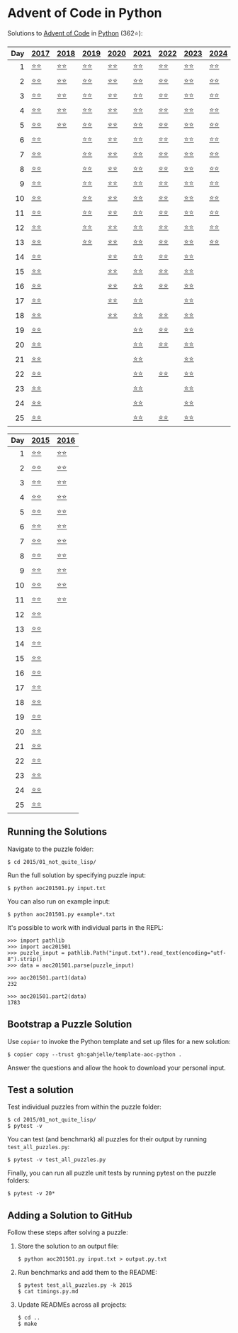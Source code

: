 # Advent of Code in Python

Solutions to [Advent of Code](https://adventofcode.com/) in [Python](https://www.python.org/) (362⭐):

|   Day | [2017](2017)                                           | [2018](2018)                                | [2019](2019)                                       | [2020](2020)                            | [2021](2021)                            | [2022](2022)                             | [2023](2023)                                    | [2024](2024)                          |
|------:|:-------------------------------------------------------|:--------------------------------------------|:---------------------------------------------------|:----------------------------------------|:----------------------------------------|:-----------------------------------------|:------------------------------------------------|:--------------------------------------|
|     1 | [⭐⭐](2017/01_inverse_captcha)                        | [⭐⭐](2018/01_chronal_calibration)         | [⭐⭐](2019/01_the_tyranny_of_the_rocket_equation) | [⭐⭐](2020/01_report_repair)           | [⭐⭐](2021/01_sonar_sweep)             | [⭐⭐](2022/01_calorie_counting)         | [⭐⭐](2023/01_trebuchet)                       | [⭐⭐](2024/01_historian_hysteria)    |
|     2 | [⭐⭐](2017/02_corruption_checksum)                    | [⭐⭐](2018/02_inventory_management_system) | [⭐⭐](2019/02_1202_program_alarm)                 | [⭐⭐](2020/02_password_philosophy)     | [⭐⭐](2021/02_dive)                    | [⭐⭐](2022/02_rock_paper_scissors)      | [⭐⭐](2023/02_cube_conundrum)                  | [⭐⭐](2024/02_red-nosed_reports)     |
|     3 | [⭐⭐](2017/03_spiral_memory)                          | [⭐⭐](2018/03_no_matter_how_you_slice_it)  | [⭐⭐](2019/03_crossed_wires)                      | [⭐⭐](2020/03_toboggan_trajectory)     | [⭐⭐](2021/03_binary_diagnostic)       | [⭐⭐](2022/03_rucksack_reorganization)  | [⭐⭐](2023/03_gear_ratios)                     | [⭐⭐](2024/03_mull_it_over)          |
|     4 | [⭐⭐](2017/04_high-entropy_passphrases)               | [⭐⭐](2018/04_repose_record)               | [⭐⭐](2019/04_secure_container)                   | [⭐⭐](2020/04_passport_processing)     | [⭐⭐](2021/04_giant_squid)             | [⭐⭐](2022/04_camp_cleanup)             | [⭐⭐](2023/04_scratchcards)                    | [⭐⭐](2024/04_ceres_search)          |
|     5 | [⭐⭐](2017/05_a_maze_of_twisty_trampolines_all_alike) | [⭐⭐](2018/05_alchemical_reduction)        | [⭐⭐](2019/05_sunny_with_a_chance_of_asteroids)   | [⭐⭐](2020/05_binary_boarding)         | [⭐⭐](2021/05_hydrothermal_venture)    | [⭐⭐](2022/05_supply_stacks)            | [⭐⭐](2023/05_if_you_give_a_seed_a_fertilizer) | [⭐⭐](2024/05_print_queue)           |
|     6 | [⭐⭐](2017/06_memory_reallocation)                    |                                             | [⭐⭐](2019/06_universal_orbit_map)                | [⭐⭐](2020/06_custom_customs)          | [⭐⭐](2021/06_lanternfish)             | [⭐⭐](2022/06_tuning_trouble)           | [⭐⭐](2023/06_wait_for_it)                     | [⭐⭐](2024/06_guard_gallivant)       |
|     7 | [⭐⭐](2017/07_recursive_circus)                       |                                             | [⭐⭐](2019/07_amplification_circuit)              | [⭐⭐](2020/07_handy_haversacks)        | [⭐⭐](2021/07_the_treachery_of_whales) | [⭐⭐](2022/07_no_space_left_on_device)  | [⭐⭐](2023/07_camel_cards)                     | [⭐⭐](2024/07_bridge_repair)         |
|     8 | [⭐⭐](2017/08_i_heard_you_like_registers)             |                                             | [⭐⭐](2019/08_space_image_format)                 | [⭐⭐](2020/08_handheld_halting)        | [⭐⭐](2021/08_seven_segment_search)    | [⭐⭐](2022/08_treetop_tree_house)       | [⭐⭐](2023/08_haunted_wasteland)               | [⭐⭐](2024/08_resonant_collinearity) |
|     9 | [⭐⭐](2017/09_stream_processing)                      |                                             | [⭐⭐](2019/09_sensor_boost)                       | [⭐⭐](2020/09_encoding_error)          | [⭐⭐](2021/09_smoke_basin)             | [⭐⭐](2022/09_rope_bridge)              | [⭐⭐](2023/09_mirage_maintenance)              | [⭐⭐](2024/09_disk_fragmenter)       |
|    10 | [⭐⭐](2017/10_knot_hash)                              |                                             | [⭐⭐](2019/10_monitoring_station)                 | [⭐⭐](2020/10_adapter_array)           | [⭐⭐](2021/10_syntax_scoring)          | [⭐⭐](2022/10_cathode-ray_tube)         | [⭐⭐](2023/10_pipe_maze)                       | [⭐⭐](2024/10_hoof_it)               |
|    11 | [⭐⭐](2017/11_hex_ed)                                 |                                             | [⭐⭐](2019/11_space_police)                       | [⭐⭐](2020/11_seating_system)          | [⭐⭐](2021/11_dumbo_octopus)           | [⭐⭐](2022/11_monkey_in_the_middle)     | [⭐⭐](2023/11_cosmic_expansion)                | [⭐⭐](2024/11_plutonian_pebbles)     |
|    12 | [⭐⭐](2017/12_digital_plumber)                        |                                             | [⭐⭐](2019/12_the_n-body_problem)                 | [⭐⭐](2020/12_rain_risk)               | [⭐⭐](2021/12_passage_pathing)         | [⭐⭐](2022/12_hill_climbing_algorithm)  | [⭐⭐](2023/12_hot_springs)                     | [⭐⭐](2024/12_garden_groups)         |
|    13 | [⭐⭐](2017/13_packet_scanners)                        |                                             | [⭐⭐](2019/13_care_package)                       | [⭐⭐](2020/13_shuttle_search)          | [⭐⭐](2021/13_transparent_origami)     | [⭐⭐](2022/13_distress_signal)          | [⭐⭐](2023/13_point_of_incidence)              | [⭐⭐](2024/13_claw_contraption)      |
|    14 | [⭐⭐](2017/14_disk_defragmentation)                   |                                             |                                                    | [⭐⭐](2020/14_docking_data)            | [⭐⭐](2021/14_extended_polymerization) | [⭐⭐](2022/14_regolith_reservoir)       | [⭐⭐](2023/14_parabolic_reflector_dish)        |                                       |
|    15 | [⭐⭐](2017/15_dueling_generators)                     |                                             |                                                    | [⭐⭐](2020/15_rambunctious_recitation) | [⭐⭐](2021/15_chiton)                  | [⭐⭐](2022/15_beacon_exclusion_zone)    | [⭐⭐](2023/15_lens_library)                    |                                       |
|    16 | [⭐⭐](2017/16_permutation_promenade)                  |                                             |                                                    | [⭐⭐](2020/16_ticket_translation)      | [⭐⭐](2021/16_packet_decoder)          | [⭐⭐](2022/16_proboscidea_volcanium)    | [⭐⭐](2023/16_the_floor_will_be_lava)          |                                       |
|    17 | [⭐⭐](2017/17_spinlock)                               |                                             |                                                    | [⭐⭐](2020/17_conway_cubes)            | [⭐⭐](2021/17_trick_shot)              |                                          | [⭐⭐](2023/17_clumsy_crucible)                 |                                       |
|    18 | [⭐⭐](2017/18_duet)                                   |                                             |                                                    | [⭐⭐](2020/18_operation_order)         | [⭐⭐](2021/18_snailfish)               | [⭐⭐](2022/18_boiling_boulders)         | [⭐⭐](2023/18_lavaduct_lagoon)                 |                                       |
|    19 | [⭐⭐](2017/19_a_series_of_tubes)                      |                                             |                                                    |                                         | [⭐⭐](2021/19_beacon_scanner)          | [⭐⭐](2022/19_not_enough_minerals)      | [⭐⭐](2023/19_aplenty)                         |                                       |
|    20 | [⭐⭐](2017/20_particle_swarm)                         |                                             |                                                    |                                         | [⭐⭐](2021/20_trench_map)              | [⭐⭐](2022/20_grove_positioning_system) | [⭐⭐](2023/20_pulse_propagation)               |                                       |
|    21 | [⭐⭐](2017/21_fractal_art)                            |                                             |                                                    |                                         | [⭐⭐](2021/21_dirac_dice)              |                                          | [⭐⭐](2023/21_step_counter)                    |                                       |
|    22 | [⭐⭐](2017/22_sporifica_virus)                        |                                             |                                                    |                                         | [⭐⭐](2021/22_reactor_reboot)          | [⭐⭐](2022/22_monkey_map)               | [⭐⭐](2023/22_sand_slabs)                      |                                       |
|    23 | [⭐⭐](2017/23_coprocessor_conflagration)              |                                             |                                                    |                                         | [⭐⭐](2021/23_amphipod)                |                                          | [⭐⭐](2023/23_a_long_walk)                     |                                       |
|    24 | [⭐⭐](2017/24_electromagnetic_moat)                   |                                             |                                                    |                                         | [⭐⭐](2021/24_arithmetic_logic_unit)   |                                          | [⭐⭐](2023/24_never_tell_me_the_odds)          |                                       |
|    25 | [⭐⭐](2017/25_the_halting_problem)                    |                                             |                                                    |                                         | [⭐⭐](2021/25_sea_cucumber)            | [⭐⭐](2022/25_full_of_hot_air)          | [⭐⭐](2023/25_snowverload)                     |                                       |

|   Day | [2015](2015)                                           | [2016](2016)                                           |
|------:|:-------------------------------------------------------|:-------------------------------------------------------|
|     1 | [⭐⭐](2015/01_not_quite_lisp)                         | [⭐⭐](2016/01_no_time_for_a_taxicab)                  |
|     2 | [⭐⭐](2015/02_i_was_told_there_would_be_no_math)      | [⭐⭐](2016/02_bathroom_security)                      |
|     3 | [⭐⭐](2015/03_perfectly_spherical_houses_in_a_vacuum) | [⭐⭐](2016/03_squares_with_three_sides)               |
|     4 | [⭐⭐](2015/04_the_ideal_stocking_stuffer)             | [⭐⭐](2016/04_security_through_obscurity)             |
|     5 | [⭐⭐](2015/05_doesnt_he_have_intern-elves_for_this)   | [⭐⭐](2016/05_how_about_a_nice_game_of_chess)         |
|     6 | [⭐⭐](2015/06_probably_a_fire_hazard)                 | [⭐⭐](2016/06_signals_and_noise)                      |
|     7 | [⭐⭐](2015/07_some_assembly_required)                 | [⭐⭐](2016/07_internet_protocol_version_7)            |
|     8 | [⭐⭐](2015/08_matchsticks)                            | [⭐⭐](2016/08_two-factor_authentication)              |
|     9 | [⭐⭐](2015/09_all_in_a_single_night)                  | [⭐⭐](2016/09_explosives_in_cyberspace)               |
|    10 | [⭐⭐](2015/10_elves_look_elves_say)                   | [⭐⭐](2016/10_balance_bots)                           |
|    11 | [⭐⭐](2015/11_corporate_policy)                       | [⭐⭐](2016/11_radioisotope_thermoelectric_generators) |
|    12 | [⭐⭐](2015/12_jsabacusframework_io)                   |                                                        |
|    13 | [⭐⭐](2015/13_knights_of_the_dinner_table)            |                                                        |
|    14 | [⭐⭐](2015/14_reindeer_olympics)                      |                                                        |
|    15 | [⭐⭐](2015/15_science_for_hungry_people)              |                                                        |
|    16 | [⭐⭐](2015/16_aunt_sue)                               |                                                        |
|    17 | [⭐⭐](2015/17_no_such_thing_as_too_much)              |                                                        |
|    18 | [⭐⭐](2015/18_like_a_gif_for_your_yard)               |                                                        |
|    19 | [⭐⭐](2015/19_medicine_for_rudolph)                   |                                                        |
|    20 | [⭐⭐](2015/20_infinite_elves_and_infinite_houses)     |                                                        |
|    21 | [⭐⭐](2015/21_rpg_simulator_20xx)                     |                                                        |
|    22 | [⭐⭐](2015/22_wizard_simulator_20xx)                  |                                                        |
|    23 | [⭐⭐](2015/23_opening_the_turing_lock)                |                                                        |
|    24 | [⭐⭐](2015/24_it_hangs_in_the_balance)                |                                                        |
|    25 | [⭐⭐](2015/25_let_it_snow)                            |                                                        |

## Running the Solutions

Navigate to the puzzle folder:

```console
$ cd 2015/01_not_quite_lisp/
```

Run the full solution by specifying puzzle input:

```console
$ python aoc201501.py input.txt
```

You can also run on example input:

```console
$ python aoc201501.py example*.txt
```

It's possible to work with individual parts in the REPL:

```pycon
>>> import pathlib
>>> import aoc201501
>>> puzzle_input = pathlib.Path("input.txt").read_text(encoding="utf-8").strip()
>>> data = aoc201501.parse(puzzle_input)

>>> aoc201501.part1(data)
232

>>> aoc201501.part2(data)
1783
```

## Bootstrap a Puzzle Solution

Use `copier` to invoke the Python template and set up files for a new solution:

```console
$ copier copy --trust gh:gahjelle/template-aoc-python .
```

Answer the questions and allow the hook to download your personal input.

## Test a solution

Test individual puzzles from within the puzzle folder:

```console
$ cd 2015/01_not_quite_lisp/
$ pytest -v
```

You can test (and benchmark) all puzzles for their output by running `test_all_puzzles.py`:

```console
$ pytest -v test_all_puzzles.py
```

Finally, you can run all puzzle unit tests by running pytest on the puzzle folders:

```console
$ pytest -v 20*
```

## Adding a Solution to GitHub

Follow these steps after solving a puzzle:

1. Store the solution to an output file:

    ```console
    $ python aoc201501.py input.txt > output.py.txt
    ```

2. Run benchmarks and add them to the README:

    ```console
    $ pytest test_all_puzzles.py -k 2015
    $ cat timings.py.md
    ```

3. Update READMEs across all projects:

    ```console
    $ cd ..
    $ make
    ```
